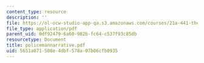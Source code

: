 ```yaml
---
content_type: resource
description: ''
file: https://ol-ocw-studio-app-qa.s3.amazonaws.com/courses/21a-441-the-conquest-of-america-spring-2004/5651a071508e4dbf578a07b06cfb0935_policemannarrative.pdf
file_type: application/pdf
parent_uid: 0df92479-6a60-982b-fc64-c537f93c85db
resourcetype: Document
title: policemannarrative.pdf
uid: 5651a071-508e-4dbf-578a-07b06cfb0935
---
```

